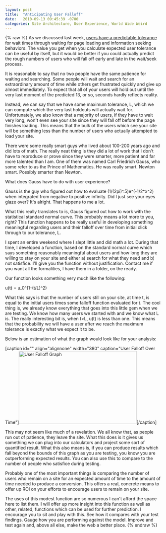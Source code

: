 ```yaml
---
layout: post
title:  "Anticipating User Falloff"
date:   2010-09-13 09:45:39 -0700
categories: Site Architecture, User Experience, World Wide Weird
---
```

{% raw %}
As we discussed last week, <a href="http://www.chrisstead.net/archives/369" target="_blank">users have a predictable tolerance</a> for wait times through waiting for page loading and information seeking behaviors.  The value you get when you calculate expected user tolerance can be useful by itself, but it would be better if you could actually predict the rough numbers of users who will fall off early and late in the wait/seek process.

It is reasonable to say that no two people have the same patience for waiting and searching.  Some people will wait and search for an extraordinary amount of time while others get frustrated quickly and give up almost immediately.  To expect that all of your users will hold out until the very last moment of the predicted 13, or so, seconds hardly reflects reality.

Instead, we can say that we have some maximum tolerance, L, which we can compute which the very last holdouts will actually wait for.  Unfortunately, we also know that a majority of users, if they have to wait very long, won't even see your site since they will fall off before the page finishes loading.  This means that the bulk of the users which see your site will be something less than the number of users who actually attempted to load your site.<!--more-->

There were some really smart guys who lived about 100-200 years ago and did lots of math.  The really neat thing is they did a lot of work that I don't have to reproduce or prove since they were smarter, more patient and far more talented than I am.  One of them was named Carl Friedrich Gauss, who some refer to as the Prince of Mathematics.  He was really smart. Newton smart. Possibly smarter than Newton.

What does Gauss have to do with user experience?

Gauss is the guy who figured out how to evaluate (1/(2pi)^.5)e^(-1/2*x^2) when integrated from negative to positive infinity.  Did I just see your eyes glaze over?  It's alright.  That happens to me a lot.

What this really translates to is, Gauss figured out how to work with the statistical standard normal curve.  This probably means a lot more to you, right?  This function happens to be really useful in developing something meaningful regarding users and their falloff over time from initial click through to our tolerance, L.

I spent an entire weekend where I slept little and did math a lot.  During that time, I developed a function, based on the standard normal curve which says something reasonably meaningful about users and how long they are willing to stay on your site and either a) search for what they need and b) not satisfice.  I'll give you the function without justification.  Contact me if you want all the formalities, I have them in a folder, on the ready.

Our function looks something very much like the following:

u(t) = u_0^(1-(t/L)^2)

What this says is that the number of users still on your site, at time t, is equal to the initial users times some falloff function evaluated for t.  The cool thing is, we already know everything that goes into this little gem when we are testing.  We know how many users we started with and we know what L is.  The really interesting bit is, when t>L, u(t) is less than one.  This means that the probability we will have a user after we reach the maximum tolerance is exactly what we expect it to be.

Below is an estimation of what the graph would look like for your analysis:

[caption id="" align="alignnone" width="380" caption="User Falloff Over Time"]<img alt="User Falloff Graph" src="/wp-content/uploads/2010/09/user-falloff.png" title="User Falloff Graph" width="380" height="235" />[/caption]

This may not seem like much of a revelation.  We all know that, as people run out of patience, they leave the site.  What this does is it gives us something we can plug into our calculators and project some sort of quantified result.  What this also means is, if you can produce results which fall beyond the bounds of this graph as you are testing, you know you are outperforming expected results.  You can also use this to compare to the number of people who satisfice during testing.

Probably one of the most important things is comparing the number of users who remain on a site for an expected amount of time to the amount of time needed to produce a conversion.  This offers a real, concrete means to offer up ROI on your efforts to encourage users to remain on your site.

The uses of this modest function are so numerous I can't afford the space here to list them.  I will offer up more insight into this function as well as other, related, functions which can be used for further prediction.  I encourage you to sit and play with this.  See how it compares with your test findings.  Gauge how you are performing against the model.  Improve and test again and, above all else, make the web a better place.
{% endraw %}
    
